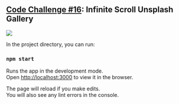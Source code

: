 ## [Code Challenge #16](https://scotch.io/bar-talk/code-challenge-16-infinite-scroll-unsplash-gallery): Infinite Scroll Unsplash Gallery

<div>
	<img src="https://github.com/tourervit/challenge-unsplash-infinite/blob/master/infinite_scroll.gif"/>
</div>

In the project directory, you can run:

### `npm start`

Runs the app in the development mode.<br>
Open [http://localhost:3000](http://localhost:3000) to view it in the browser.

The page will reload if you make edits.<br>
You will also see any lint errors in the console.
